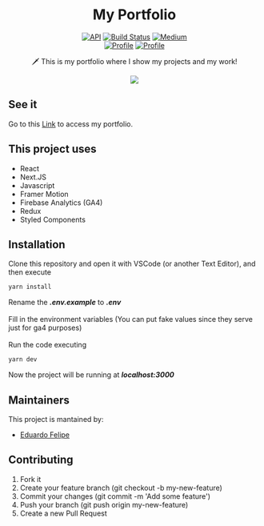 <h1 align="center">My Portfolio</h1>

<p align="center">
  <a href="https://android-arsenal.com/api?level=24"><img alt="API" src="https://img.shields.io/badge/API-24%2B-brightgreen.svg?style=flat"/></a>
  <a href="https://github.com/skydoves/Pokedex/actions"><img alt="Build Status" src="https://github.com/edufelip/amazing-note/assets/34727187/fb130185-05e9-4c68-9f9c-a0d41fcae499"/></a>
  <a href="https://medium.com/@eduardofelipi"><img alt="Medium" src="https://github.com/edufelip/amazing-note/assets/34727187/494b0020-1436-4bd4-bfef-7123815cf3cb"/></a> <br>
  <a href="https://www.youtube.com/channel/UCYcwwX7nDU_U0FP-TsXMwVg"><img alt="Profile" src="https://github.com/edufelip/amazing-note/assets/34727187/5700e2c9-dac0-4215-8a73-5ed4573cf83c"/></a> 
  <a href="https://github.com/edufelip"><img alt="Profile" src="https://github.com/edufelip/amazing-note/assets/34727187/bcdd0cf0-bafa-4e90-b910-f438304dc169"/></a> 
</p>

<p align="center">  
🗡️ This is my portfolio where I show my projects and my work!
</p>

<p align="center">
<img src="https://github.com/edufelip/portfolio/assets/34727187/2a911e8c-272d-489e-bf89-82cab3693082"/>
</p>

## See it
Go to this [Link](https://portfolio-edufelip.vercel.app/) to access my portfolio.

## This project uses
* React
* Next.JS
* Javascript
* Framer Motion
* Firebase Analytics (GA4)
* Redux
* Styled Components

## Installation
Clone this repository and open it with VSCode (or another Text Editor), and then execute
```bash
yarn install
```
Rename the ***.env.example*** to ***.env*** <br><br>
Fill in the environment variables (You can put fake values since they serve just for ga4 purposes) <br><br>
Run the code executing
```bash
yarn dev
```
Now the project will be running at ***localhost:3000***

## Maintainers
This project is mantained by:
* [Eduardo Felipe](http://github.com/edufelip)

## Contributing

1. Fork it
2. Create your feature branch (git checkout -b my-new-feature)
3. Commit your changes (git commit -m 'Add some feature')
4. Push your branch (git push origin my-new-feature)
5. Create a new Pull Request
